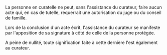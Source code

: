 La personne en curatelle ne peut, sans l'assistance du curateur, faire aucun acte qui, en cas de tutelle, requerrait une autorisation du juge ou du conseil de famille.

Lors de la conclusion d'un acte écrit, l'assistance du curateur se manifeste par l'apposition de sa signature à côté de celle de la personne protégée.

A peine de nullité, toute signification faite à cette dernière l'est également au curateur.
